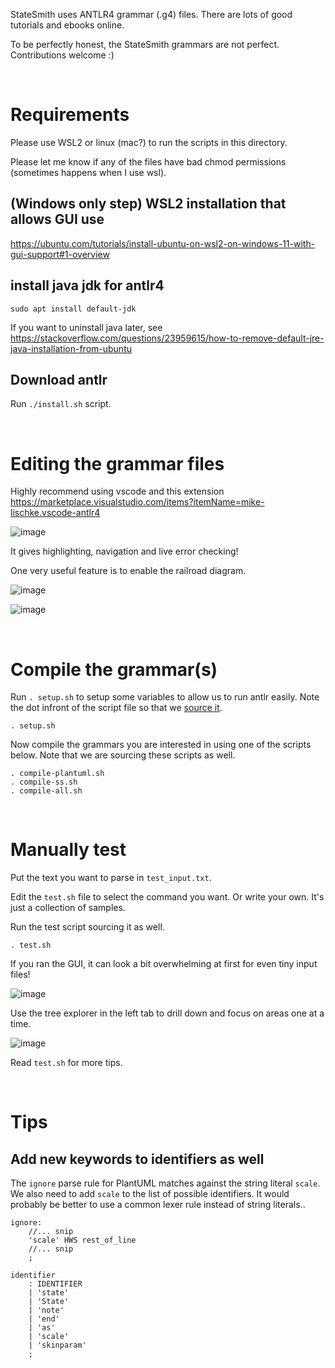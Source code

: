 StateSmith uses ANTLR4 grammar (.g4) files. There are lots of good tutorials and ebooks online.

To be perfectly honest, the StateSmith grammars are not perfect. Contributions welcome :)


<br>

# Requirements
Please use WSL2 or linux (mac?) to run the scripts in this directory.

Please let me know if any of the files have bad chmod permissions (sometimes happens when I use wsl).

## (Windows only step) WSL2 installation that allows GUI use
https://ubuntu.com/tutorials/install-ubuntu-on-wsl2-on-windows-11-with-gui-support#1-overview

## install java jdk for antlr4
`sudo apt install default-jdk`

If you want to uninstall java later, see https://stackoverflow.com/questions/23959615/how-to-remove-default-jre-java-installation-from-ubuntu

## Download antlr
Run `./install.sh` script.


<br>

# Editing the grammar files
Highly recommend using vscode and this extension https://marketplace.visualstudio.com/items?itemName=mike-lischke.vscode-antlr4

![image](https://github.com/StateSmith/StateSmith/assets/274012/052549ca-7c50-4a0d-afdd-f138686b8441)

It gives highlighting, navigation and live error checking!

One very useful feature is to enable the railroad diagram.

![image](https://github.com/StateSmith/StateSmith/assets/274012/b8755aa7-e62c-4a66-ae80-19ce53f6c455)

![image](https://github.com/StateSmith/StateSmith/assets/274012/05be7944-381c-44fb-8b5a-55b07b0cd78d)


<br>

# Compile the grammar(s)
Run `. setup.sh` to setup some variables to allow us to run antlr easily. Note the dot infront of the script file so that we [source it](https://stackoverflow.com/questions/9772036/pass-all-variables-from-one-shell-script-to-another).
```
. setup.sh
```

Now compile the grammars you are interested in using one of the scripts below. Note that we are sourcing these scripts as well.

```
. compile-plantuml.sh
. compile-ss.sh
. compile-all.sh
```



<br>

# Manually test
Put the text you want to parse in `test_input.txt`.

Edit the `test.sh` file to select the command you want. Or write your own. It's just a collection of samples.

Run the test script sourcing it as well.
```
. test.sh
```

If you ran the GUI, it can look a bit overwhelming at first for even tiny input files!

![image](https://github.com/StateSmith/StateSmith/assets/274012/0f537f0c-1179-462b-a745-4649e07997a5)

Use the tree explorer in the left tab to drill down and focus on areas one at a time.

![image](https://github.com/StateSmith/StateSmith/assets/274012/3650b568-b4b8-47f6-b55c-3f5e2bb20a74)

Read `test.sh` for more tips.




<br>

# Tips
## Add new keywords to identifiers as well
The `ignore` parse rule for PlantUML matches against the string literal `scale`. We also need to add `scale` to the list of possible identifiers. It would probably be better to use a common lexer rule instead of string literals..

```g4
ignore:
    //... snip
    'scale' HWS rest_of_line
    //... snip
    ;

identifier
    : IDENTIFIER
    | 'state'
    | 'State'
    | 'note'
    | 'end'
    | 'as'
    | 'scale'
    | 'skinparam'
    ;
```

